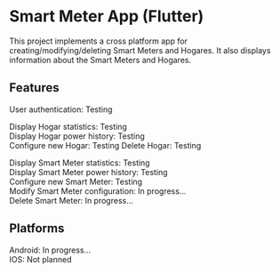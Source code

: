 # Smart Meter App (Flutter)

This project implements a cross platform app for creating/modifying/deleting Smart Meters and 
Hogares. It also displays information about the Smart Meters and Hogares.

## Features
User authentication: Testing  

Display Hogar statistics: Testing  
Display Hogar power history: Testing  
Configure new Hogar: Testing
Delete Hogar: Testing  

Display Smart Meter statistics: Testing  
Display Smart Meter power history: Testing  
Configure new Smart Meter: Testing  
Modify Smart Meter configuration: In progress...  
Delete Smart Meter: In progress...  

## Platforms
Android: In progress...  
IOS: Not planned  